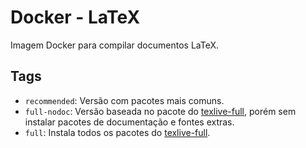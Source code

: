 Docker - LaTeX
==============

Imagem Docker para compilar documentos LaTeX.

Tags
----

- `recommended`: Versão com pacotes mais comuns.
- `full-nodoc`: Versão baseada no pacote do [texlive-full](https://packages.debian.org/stable/texlive-full), porém sem instalar pacotes de documentação e fontes extras.
- `full`: Instala todos os pacotes do [texlive-full](https://packages.debian.org/stable/texlive-full).
